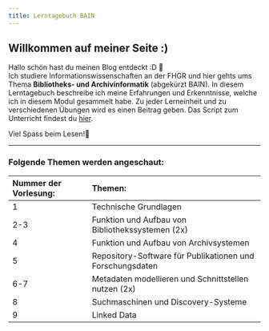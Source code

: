 ```yaml
---
title: Lerntagebuch BAIN
---
```


  
## Willkommen auf meiner Seite :)

Hallo schön hast du meinen Blog entdeckt :D 📝  
Ich studiere Informationswissenschaften an der FHGR und hier gehts ums Thema **Bibliotheks- und Archivinformatik** (abgekürzt BAIN). In diesem Lerntagebuch beschreibe ich meine Erfahrungen und Erkenntnisse, welche ich in diesem Modul gesammelt habe. Zu jeder Lerneinheit und zu verschiedenen Übungen wird es einen Beitrag geben. Das Script zum Unterricht findest du [hier](https://pad.gwdg.de/TI2mEmrgSbuQOP7nJsfoXg?both#).

Viel Spass beim Lesen!👀

- - - -
  
### Folgende Themen werden angeschaut:  

 Nummer der Vorlesung:| Themen:
 | :-- | :-- |
 1 | Technische Grundlagen
 2-3 | Funktion und Aufbau von Bibliothekssystemen (2x)
 4 | Funktion und Aufbau von Archivsystemen
 5 | Repository-Software für Publikationen und Forschungsdaten
6-7 | Metadaten modellieren und Schnittstellen nutzen (2x)
 8 | Suchmaschinen und Discovery-Systeme
 9 | Linked Data
